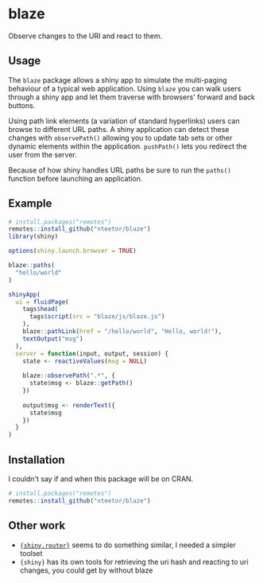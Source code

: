 # blaze

Observe changes to the URI and react to them.

## Usage

The `blaze` package allows a shiny app to simulate the multi-paging behaviour of
a typical web application. Using `blaze` you can walk users through a shiny app
and let them traverse with browsers' forward and back buttons.

Using path link elements (a variation of standard hyperlinks) users can browse
to different URL paths. A shiny application can detect these changes with
`observePath()` allowing you to update tab sets or other dynamic elements within
the application. `pushPath()` lets you redirect the user from the server.

Because of how shiny handles URL paths be sure to run the `paths()` function
before launching an application.

## Example

```R
# install.packages("remotes")
remotes::install_github("nteetor/blaze")
library(shiny)

options(shiny.launch.browser = TRUE)

blaze::paths(
  "hello/world"
)

shinyApp(
  ui = fluidPage(
    tags$head(
      tags$script(src = "blaze/js/blaze.js")
    ),
    blaze::pathLink(href = "/hello/world", "Hello, world!"),
    textOutput("msg")
  ),
  server = function(input, output, session) {
    state <- reactiveValues(msg = NULL)
    
    blaze::observePath(".*", {
      state$msg <- blaze::getPath()
    })
    
    output$msg <- renderText({
      state$msg
    })
  }
)

```

## Installation

I couldn't say if and when this package will be on CRAN. 

```R
# install.packages("remotes")
remotes::install_github("nteetor/blaze")
```

## Other work

* [`{shiny.router}`](https://github.com/Appsilon/shiny.router) seems
  to do something similar, I needed a simpler toolset
* `{shiny}` has its own tools for retrieving the uri hash and reacting to uri
  changes, you could get by without blaze
